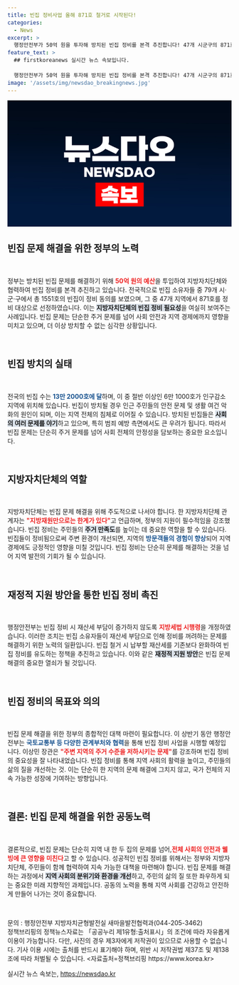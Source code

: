 ```yaml
---
title: 빈집 정비사업 올해 871호 철거로 시작된다!
categories:
  - News
excerpt: >
  행정안전부가 50억 원을 투자해 방치된 빈집 정비를 본격 추진합니다! 47개 시군구의 871호 빈집이 철거 대상으로 선정되며, 주민들의 생활 환경 개선과 지역 활성화에 기여할 전망입니다. 빈집 문제, 이제 해결의 실마리를 찾았습니다!
feature_text: >
  ## firstkoreanews 실시간 뉴스 속보입니다.

  행정안전부가 50억 원을 투자해 방치된 빈집 정비를 본격 추진합니다! 47개 시군구의 871호 빈집이 철거 대상으로 선정되며, 주민들의 생활 환경 개선과 지역 활성화에 기여할 전망입니다. 빈집 문제, 이제 해결의 실마리를 찾았습니다!
image: '/assets/img/newsdao_breakingnews.jpg'
---
```


<p><img src="/assets/img/newsdao_breakingnews.jpg" alt="firstkoreanews 속보" /></p>

<h2 data-ke-size="size26">빈집 문제 해결을 위한 정부의 노력</h2>

<p data-ke-size="size16">&nbsp;</p>

<p>정부는 방치된 빈집 문제를 해결하기 위해 <b><span style="color: #ee2323;">50억 원의 예산</span></b>을 투입하여 지방자치단체와 협력하여 빈집 정비를 본격 추진하고 있습니다. 전국적으로 빈집 소유자들 중 79개 시·군·구에서 총 1551호의 빈집이 정비 동의를 보였으며, 그 중 47개 지역에서 871호를 정비 대상으로 선정하였습니다. 이는 <b><span style="background-color: #21538527;">지방자치단체의 빈집 정비 필요성</span></b>을 여실히 보여주는 사례입니다. 빈집 문제는 단순한 주거 문제를 넘어 사회 안전과 지역 경제에까지 영향을 미치고 있으며, 더 이상 방치할 수 없는 심각한 상황입니다. </p>

<p data-ke-size="size16">&nbsp;</p>

<h2 data-ke-size="size26">빈집 방치의 실태</h2>

<p data-ke-size="size16">&nbsp;</p>

<p>전국의 빈집 수는 <b><span style="color: #1a5490;">13만 2000호에 달</span></b>하며, 이 중 절반 이상인 6만 1000호가 인구감소 지역에 위치해 있습니다. 빈집이 방치될 경우 인근 주민들의 안전 문제 및 생활 여건 악화의 원인이 되며, 이는 지역 전체의 침체로 이어질 수 있습니다. 방치된 빈집들은 <b><span style="background-color: #21538527;">사회의 여러 문제를 야기</span></b>하고 있으며, 특히 범죄 예방 측면에서도 큰 우려가 됩니다. 따라서 빈집 문제는 단순히 주거 문제를 넘어 사회 전체의 안정성을 담보하는 중요한 요소입니다. </p>

<p data-ke-size="size16">&nbsp;</p>

<h2 data-ke-size="size26">지방자치단체의 역할</h2>

<p data-ke-size="size16">&nbsp;</p>

<p>지방자치단체는 빈집 문제 해결을 위해 주도적으로 나서야 합니다. 한 지방자치단체 관계자는 <b><span style="color: #ee2323;">"지방재원만으로는 한계가 있다"</span></b>고 언급하며, 정부의 지원이 필수적임을 강조했습니다. 빈집 정비는 주민들의 <b><span style="background-color: #21538527;">주거 만족도</span></b>를 높이는 데 중요한 역할을 할 수 있습니다. 빈집들이 정비됨으로써 주변 환경이 개선되면, 지역의 <b><span style="color: #1a5490;">방문객들의 경험이 향상</span></b>되어 지역 경제에도 긍정적인 영향을 미칠 것입니다. 빈집 정비는 단순히 문제를 해결하는 것을 넘어 지역 발전의 기회가 될 수 있습니다. </p>

<p data-ke-size="size16">&nbsp;</p>

<h2 data-ke-size="size26">재정적 지원 방안을 통한 빈집 정비 촉진</h2>

<p data-ke-size="size16">&nbsp;</p>

<p>행정안전부는 빈집 정비 시 재산세 부담이 증가하지 않도록 <b><span style="color: #ee2323;">지방세법 시행령</span></b>을 개정하였습니다. 이러한 조치는 빈집 소유자들이 재산세 부담으로 인해 정비를 꺼려하는 문제를 해결하기 위한 노력의 일환입니다. 빈집 철거 시 납부할 재산세를 기존보다 완화하여 빈집 정비를 유도하는 정책을 추진하고 있습니다. 이와 같은 <b><span style="background-color: #21538527;">재정적 지원 방안</span></b>은 빈집 문제 해결의 중요한 열쇠가 될 것입니다. </p>

<p data-ke-size="size16">&nbsp;</p>

<h2 data-ke-size="size26">빈집 정비의 목표와 의의</h2>

<p data-ke-size="size16">&nbsp;</p>

<p>빈집 문제 해결을 위한 정부의 종합적인 대책 마련이 필요합니다. 이 상반기 동안 행정안전부는 <b><span style="color: #1a5490;">국토교통부 등 다양한 관계부처와 협력</span></b>을 통해 빈집 정비 사업을 시행할 예정입니다. 이상민 장관은 <b><span style="color: #ee2323;">"주변 지역의 주거 수준을 저하시키는 문제"</span></b>를 강조하며 빈집 정비의 중요성을 잘 나타내었습니다. 빈집 정비를 통해 지역 사회의 활력을 높이고, 주민들의 삶의 질을 개선하는 것. 이는 단순히 한 지역의 문제 해결에 그치지 않고, 국가 전체의 지속 가능한 성장에 기여하는 방향입니다. </p>

<p data-ke-size="size16">&nbsp;</p>

<h2 data-ke-size="size26">결론: 빈집 문제 해결을 위한 공동노력</h2>

<p data-ke-size="size16">&nbsp;</p>

<p>결론적으로, 빈집 문제는 단순히 지역 내 한 두 집의 문제를 넘어,<b><span style="color: #ee2323;">전체 사회의 안전과 웰빙에 큰 영향을 미친다</span></b>고 할 수 있습니다. 성공적인 빈집 정비를 위해서는 정부와 지방자치단체, 주민들이 함께 협력하여 지속 가능한 대책을 마련해야 합니다. 빈집 문제를 해결하는 과정에서 <b><span style="background-color: #21538527;">지역 사회의 분위기와 환경을 개선</span></b>하고, 주민의 삶의 질 또한 좌우하게 되는 중요한 미래 지향적인 과제입니다. 공동의 노력을 통해 지역 사회를 건강하고 안전하게 만들어 나가는 것이 중요합니다. </p>

<p data-ke-size="size16">&nbsp;</p>

<p>문의 : 행정안전부 지방자치균형발전실 새마을발전협력과(044-205-3462)<br />
정책브리핑의 정책뉴스자료는 「공공누리 제1유형:출처표시」의 조건에 따라 자유롭게 이용이 가능합니다. 다만, 사진의 경우 제3자에게 저작권이 있으므로 사용할 수 없습니다. 기사 이용 시에는 출처를 반드시 표기해야 하며, 위반 시 저작권법 제37조 및 제138조에 따라 처벌될 수 있습니다. &lt;자료출처=정책브리핑 https://www.korea.kr></p>
실시간 뉴스 속보는, <a href="https://newsdao.kr" rel="dofollow">https://newsdao.kr</a>


